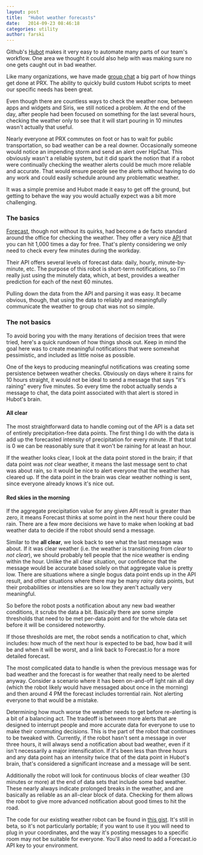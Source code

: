 ```yaml
---
layout: post
title:  "Hubot weather forecasts"
date:   2014-09-23 08:46:18
categories: utility
author: farski
---
```

Github's [Hubot](https://hubot.github.com/) makes it very easy to automate many
parts of our team's workflow. One area we thought it could also help with was
making sure no one gets caught out in bad weather.

<!--more-->

Like many organizations, we have made [group chat](https://www.hipchat.com/) a big part of how things get done at PRX. The ability to quickly build custom Hubot scripts to meet our specific needs has been great.

Even though there are countless ways to check the weather now, between apps and widgets and Siris, we still noticed a problem. At the end of the day, after people had been focused on something for the last several hours, checking the weather only to see that it will start pouring in 10 minutes wasn't actually that useful.

Nearly everyone at PRX commutes on foot or has to wait for public transportation, so bad weather can be a real downer. Occasionally someone would notice an impending storm and send an alert over HipChat. This obviously wasn't a reliable system, but it did spark the notion that if a robot were continually checking the weather alerts could be much more reliable and accurate. That would ensure people see the alerts without having to do any work and could easily schedule around any problematic weather.

It was a simple premise and Hubot made it easy to get off the ground, but getting to behave the way you would actually expect was a bit more challenging.

### The basics

[Forecast](http://forecast.io), though not without its quirks, had become a de facto standard around the office for checking the weather. They offer a very nice [API](https://developer.forecast.io/) that you can hit 1,000 times a day for free. That's plenty considering we only need to check every few minutes during the workday.

Their API offers several levels of forecast data: daily, hourly, minute-by-minute, etc. The purpose of this robot is short-term notifications, so I'm really just using the minutely data, which, at best, provides a weather prediction for each of the next 60 minutes.

Pulling down the data from the API and parsing it was easy. It became obvious, though, that using the data to reliably and meaningfully communicate the weather to group chat was not so simple.

### The not basics

To avoid boring you with the many iterations of decision trees that were tried, here's a quick rundown of how things shook out. Keep in mind the goal here was to create meaningful notifications that were somewhat pessimistic, and included as little noise as possible.

One of the keys to producing meaningful notifications was creating some persistence between weather checks. Obviously on days where it rains for 10 hours straight, it would not be ideal to send a message that says "it's raining" every five minutes. So every time the robot actually sends a message to chat, the data point associated with that alert is stored in Hubot's brain.

#### All clear

The most straightforward data to handle coming out of the API is a data set of entirely precipitation-free data points. The first thing I do with the data is add up the forecasted intensity of precipitation for every minute. If that total is 0 we can be reasonably sure that it won't be raining for at least an hour.

If the weather looks clear, I look at the data point stored in the brain; if that data point was *not* clear weather, it means the last message sent to chat was about rain, so it would be nice to alert everyone that the weather has cleared up. If the data point in the brain was clear weather nothing is sent, since everyone already knows it's nice out.

#### Red skies in the morning

If the aggregate precipitation value for any given API result is greater than zero, it means Forecast thinks at some point in the next hour there could be rain. There are a few more decisions we have to make when looking at bad weather data to decide if the robot should send a message.

Similar to the **all clear**, we look back to see what the last message was about. If it was clear weather (i.e. the weather is transitioning from *clear* to *not clear*), we should probably tell people that the nice weather is ending within the hour. Unlike the all clear situation, our confidence that the message would be accurate based solely on that aggregate value is pretty low. There are situations where a single bogus data point ends up in the API result, and other situations where there may be many *rainy* data points, but their probabilities or intensities are so low they aren't actually very meaningful.

So before the robot posts a notification about any new bad weather conditions, it scrubs the data a bit. Basically there are some simple thresholds that need to be met per-data point and for the whole data set before it will be considered noteworthy.

If those thresholds are met, the robot sends a notification to chat, which includes: how much of the next hour is expected to be bad, how bad it will be and when it will be worst, and a link back to Forecast.io for a more detailed forecast.

The most complicated data to handle is when the previous message was for bad weather and the forecast is for weather that really need to be alerted anyway. Consider a scenario where it has been on-and-off light rain all day (which the robot likely would have messaged about once in the morning) and then around 4 PM the forecast includes torrential rain. Not alerting everyone to that would be a mistake.

Determining how much worse the weather needs to get before re-alerting is a bit of a balancing act. The tradeoff is between more alerts that are designed to interrupt people and more accurate data for everyone to use to make their commuting decisions. This is the part of the robot that continues to be tweaked with. Currently, if the robot hasn't sent a message in over three hours, it will always send a notification about bad weather, even if it isn't necessarily a major intensification. If it's been less than three hours and any data point has an intensity twice that of the data point in Hubot's brain, that's considered a significant increase and a message will be sent.

Additionally the robot will look for continuous blocks of clear weather (30 minutes or more) at the end of data sets that include some bad weather. These nearly always indicate prolonged breaks in the weather, and are basically as reliable as an all-clear block of data. Checking for them allows the robot to give more advanced notification about good times to hit the road.

The code for our existing weather robot can be found in [this gist](https://gist.github.com/farski/7d4049ac401c16c3adc6). It's still in beta, so it's not particularly portable; if you want to use it you will need to plug in your coordinates, and the way it's posting messages to a specific room may not be suitable for everyone. You'll also need to add a Forecast.io API key to your environment.

